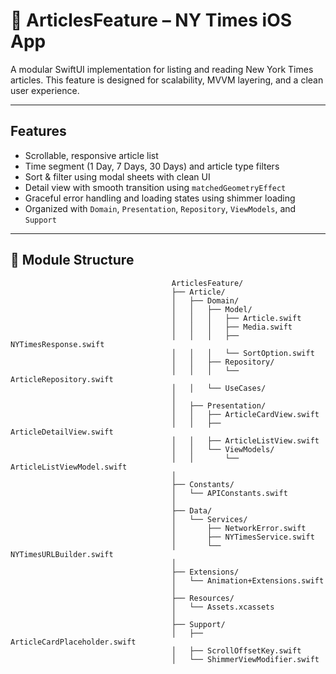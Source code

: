 # 📰 ArticlesFeature – NY Times iOS App

A modular SwiftUI implementation for listing and reading New York Times articles.
This feature is designed for scalability, MVVM layering, and a clean user experience.

---

##  Features

- Scrollable, responsive article list
- Time segment (1 Day, 7 Days, 30 Days) and article type filters
- Sort & filter using modal sheets with clean UI
- Detail view with smooth transition using `matchedGeometryEffect`
- Graceful error handling and loading states using shimmer loading
- Organized with `Domain`, `Presentation`, `Repository`, `ViewModels`, and `Support`
                                    

---
 ## 📁 Module Structure

                                        ArticlesFeature/
                                        ├── Article/
                                        │   ├── Domain/
                                        │   │   ├── Model/
                                        │   │   │   ├── Article.swift
                                        │   │   │   ├── Media.swift
                                        │   │   │   ├── NYTimesResponse.swift
                                        │   │   │   └── SortOption.swift
                                        │   │   ├── Repository/
                                        │   │   │   └── ArticleRepository.swift
                                        │   │   └── UseCases/
                                        │
                                        │   ├── Presentation/
                                        │   │   ├── ArticleCardView.swift
                                        │   │   ├── ArticleDetailView.swift
                                        │   │   ├── ArticleListView.swift
                                        │   │   └── ViewModels/
                                        │   │       └── ArticleListViewModel.swift
                                        │
                                        ├── Constants/
                                        │   └── APIConstants.swift
                                        │
                                        ├── Data/
                                        │   └── Services/
                                        │       ├── NetworkError.swift
                                        │       ├── NYTimesService.swift
                                        │       └── NYTimesURLBuilder.swift
                                        │
                                        ├── Extensions/
                                        │   └── Animation+Extensions.swift
                                        │
                                        ├── Resources/
                                        │   └── Assets.xcassets
                                        │
                                        ├── Support/
                                        │   ├── ArticleCardPlaceholder.swift
                                        │   ├── ScrollOffsetKey.swift
                                        │   └── ShimmerViewModifier.swift

